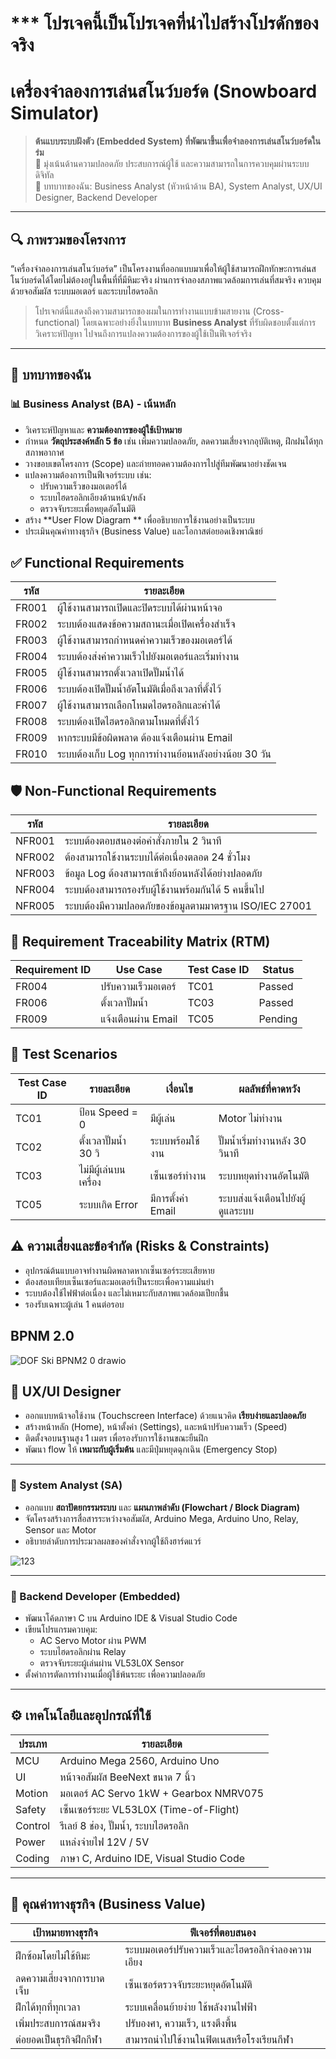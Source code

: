 # *** โปรเจคนี้เป็นโปรเจคที่นำไปสร้างโปรดักของจริง

# เครื่องจำลองการเล่นสโนว์บอร์ด (Snowboard Simulator)



> **ต้นแบบระบบฝังตัว (Embedded System) ที่พัฒนาขึ้นเพื่อจำลองการเล่นสโนว์บอร์ดในร่ม**  
> 🎯 มุ่งเน้นด้านความปลอดภัย ประสบการณ์ผู้ใช้ และความสามารถในการควบคุมผ่านระบบดิจิทัล  
> 👤 บทบาทของฉัน: Business Analyst (หัวหน้าด้าน BA), System Analyst, UX/UI Designer, Backend Developer

---

## 🔍 ภาพรวมของโครงการ

“เครื่องจำลองการเล่นสโนว์บอร์ด” เป็นโครงงานที่ออกแบบมาเพื่อให้ผู้ใช้สามารถฝึกทักษะการเล่นสโนว์บอร์ดได้โดยไม่ต้องอยู่ในพื้นที่ที่มีหิมะจริง ผ่านการจำลองสภาพแวดล้อมการเล่นที่สมจริง ควบคุมด้วยจอสัมผัส ระบบมอเตอร์ และระบบไฮดรอลิก

> โปรเจกต์นี้แสดงถึงความสามารถของผมในการทำงานแบบข้ามสายงาน (Cross-functional) โดยเฉพาะอย่างยิ่งในบทบาท **Business Analyst** ที่รับผิดชอบตั้งแต่การวิเคราะห์ปัญหา ไปจนถึงการแปลงความต้องการของผู้ใช้เป็นฟีเจอร์จริง

---

## 👤 บทบาทของฉัน

### 📊 Business Analyst (BA) - **เน้นหลัก**
- วิเคราะห์ปัญหาและ **ความต้องการของผู้ใช้เป้าหมาย**
- กำหนด **วัตถุประสงค์หลัก 5 ข้อ** เช่น เพิ่มความปลอดภัย, ลดความเสี่ยงจากอุบัติเหตุ, ฝึกฝนได้ทุกสภาพอากาศ
- วางขอบเขตโครงการ (Scope) และถ่ายทอดความต้องการไปสู่ทีมพัฒนาอย่างชัดเจน
- แปลงความต้องการเป็นฟีเจอร์ระบบ เช่น:
  - ปรับความเร็วของมอเตอร์ได้
  - ระบบไฮดรอลิกเอียงด้านหน้า/หลัง
  - ตรวจจับระยะเพื่อหยุดอัตโนมัติ
- สร้าง **User Flow Diagram ** เพื่ออธิบายการใช้งานอย่างเป็นระบบ
- ประเมินคุณค่าทางธุรกิจ (Business Value) และโอกาสต่อยอดเชิงพาณิชย์

## ✅ Functional Requirements
| รหัส  | รายละเอียด                                           |
| ----- | ---------------------------------------------------- |
| FR001 | ผู้ใช้งานสามารถเปิดและปิดระบบได้ผ่านหน้าจอ           |
| FR002 | ระบบต้องแสดงข้อความสถานะเมื่อเปิดเครื่องสำเร็จ       |
| FR003 | ผู้ใช้งานสามารถกำหนดค่าความเร็วของมอเตอร์ได้         |
| FR004 | ระบบต้องส่งค่าความเร็วไปยังมอเตอร์และเริ่มทำงาน      |
| FR005 | ผู้ใช้งานสามารถตั้งเวลาเปิดปั๊มน้ำได้                |
| FR006 | ระบบต้องเปิดปั๊มน้ำอัตโนมัติเมื่อถึงเวลาที่ตั้งไว้   |
| FR007 | ผู้ใช้งานสามารถเลือกโหมดไฮดรอลิกและค่าได้            |
| FR008 | ระบบต้องเปิดไฮดรอลิกตามโหมดที่ตั้งไว้                |
| FR009 | หากระบบมีข้อผิดพลาด ต้องแจ้งเตือนผ่าน Email          |
| FR010 | ระบบต้องเก็บ Log ทุกการทำงานย้อนหลังอย่างน้อย 30 วัน |



## 🛡️ Non-Functional Requirements
| รหัส   | รายละเอียด                                             |
| ------ | ------------------------------------------------------ |
| NFR001 | ระบบต้องตอบสนองต่อคำสั่งภายใน 2 วินาที                 |
| NFR002 | ต้องสามารถใช้งานระบบได้ต่อเนื่องตลอด 24 ชั่วโมง        |
| NFR003 | ข้อมูล Log ต้องสามารถเข้าถึงย้อนหลังได้อย่างปลอดภัย    |
| NFR004 | ระบบต้องสามารถรองรับผู้ใช้งานพร้อมกันได้ 5 คนขึ้นไป    |
| NFR005 | ระบบต้องมีความปลอดภัยของข้อมูลตามมาตรฐาน ISO/IEC 27001 |

##  🔗 Requirement Traceability Matrix (RTM)
| Requirement ID | Use Case            | Test Case ID | Status  |
| -------------- | ------------------- | ------------ | ------- |
| FR004          | ปรับความเร็วมอเตอร์ | TC01         | Passed  |
| FR006          | ตั้งเวลาปั๊มน้ำ     | TC03         | Passed  |
| FR009          | แจ้งเตือนผ่าน Email | TC05         | Pending |

##  🧪 Test Scenarios
| Test Case ID | รายละเอียด            | เงื่อนไข           | ผลลัพธ์ที่คาดหวัง                |
| ------------ | --------------------- | ------------------ | -------------------------------- |
| TC01         | ป้อน Speed = 0        | มีผู้เล่น          | Motor ไม่ทำงาน                   |
| TC02         | ตั้งเวลาปั๊มน้ำ 30 วิ | ระบบพร้อมใช้งาน    | ปั๊มน้ำเริ่มทำงานหลัง 30 วินาที  |
| TC03         | ไม่มีผู้เล่นบนเครื่อง | เซ็นเซอร์ทำงาน     | ระบบหยุดทำงานอัตโนมัติ           |
| TC05         | ระบบเกิด Error        | มีการตั้งค่า Email | ระบบส่งแจ้งเตือนไปยังผู้ดูแลระบบ |


## ⚠️ ความเสี่ยงและข้อจำกัด (Risks & Constraints)
* อุปกรณ์ต้นแบบอาจทำงานผิดพลาดหากเซ็นเซอร์ระยะเสียหาย
* ต้องสอบเทียบเซ็นเซอร์และมอเตอร์เป็นระยะเพื่อความแม่นยำ
* ระบบต้องใช้ไฟฟ้าต่อเนื่อง และไม่เหมาะกับสภาพแวดล้อมเปียกชื้น
* รองรับเฉพาะผู้เล่น 1 คนต่อรอบ

## BPNM 2.0
![DOF Ski BPNM2 0 drawio](https://github.com/user-attachments/assets/073e6ce5-8855-4c0f-a459-3219b2eb83f1)


## 🧪 UX/UI Designer
- ออกแบบหน้าจอใช้งาน (Touchscreen Interface) ด้วยแนวคิด **เรียบง่ายและปลอดภัย**
- สร้างหน้าหลัก (Home), หน้าตั้งค่า (Settings), และหน้าปรับความเร็ว (Speed)
- ติดตั้งจอบนฐานสูง 1 เมตร เพื่อรองรับการใช้งานขณะยืนฝึก
- พัฒนา flow ให้ **เหมาะกับผู้เริ่มต้น** และมีปุ่มหยุดฉุกเฉิน (Emergency Stop)

---

### 🧠 System Analyst (SA)
- ออกแบบ **สถาปัตยกรรมระบบ** และ **แผนภาพลำดับ (Flowchart / Block Diagram)**
- จัดโครงสร้างการสื่อสารระหว่างจอสัมผัส, Arduino Mega, Arduino Uno, Relay, Sensor และ Motor
- อธิบายลำดับการประมวลผลของคำสั่งจากผู้ใช้ถึงฮาร์ดแวร์

![123](https://github.com/user-attachments/assets/0c6df030-46a4-42c4-9e35-096893481a4a)

---

### 🔧 Backend Developer (Embedded)
- พัฒนาโค้ดภาษา C บน Arduino IDE & Visual Studio Code
- เขียนโปรแกรมควบคุม:
  - AC Servo Motor ผ่าน PWM
  - ระบบไฮดรอลิกผ่าน Relay
  - ตรวจจับระยะผู้เล่นผ่าน VL53L0X Sensor
- ตั้งค่าการตัดการทำงานเมื่อผู้ใช้พ้นระยะ เพื่อความปลอดภัย

---

## ⚙️ เทคโนโลยีและอุปกรณ์ที่ใช้

| ประเภท | รายละเอียด |
|--------|-------------|
| MCU    | Arduino Mega 2560, Arduino Uno |
| UI     | หน้าจอสัมผัส BeeNext ขนาด 7 นิ้ว |
| Motion | มอเตอร์ AC Servo 1kW + Gearbox NMRV075 |
| Safety | เซ็นเซอร์ระยะ VL53L0X (Time-of-Flight) |
| Control| รีเลย์ 8 ช่อง, ปั๊มน้ำ, ระบบไฮดรอลิก |
| Power  | แหล่งจ่ายไฟ 12V / 5V |
| Coding | ภาษา C, Arduino IDE, Visual Studio Code |

---

## 🎯 คุณค่าทางธุรกิจ (Business Value)

| เป้าหมายทางธุรกิจ | ฟีเจอร์ที่ตอบสนอง |
|--------------------|---------------------|
| ฝึกซ้อมโดยไม่ใช้หิมะ | ระบบมอเตอร์ปรับความเร็วและไฮดรอลิกจำลองความเอียง |
| ลดความเสี่ยงจากการบาดเจ็บ | เซ็นเซอร์ตรวจจับระยะหยุดอัตโนมัติ |
| ฝึกได้ทุกที่ทุกเวลา | ระบบเคลื่อนย้ายง่าย ใช้พลังงานไฟฟ้า |
| เพิ่มประสบการณ์สมจริง | ปรับองศา, ความเร็ว, แรงตึงพื้น |
| ต่อยอดเป็นธุรกิจฝึกกีฬา | สามารถนำไปใช้งานในฟิตเนสหรือโรงเรียนกีฬา |
